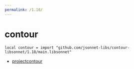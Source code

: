 ```yaml
---
permalink: /1.18/
---
```


# contour

```jsonnet
local contour = import "github.com/jsonnet-libs/contour-libsonnet/1.18/main.libsonnet"
```



* [projectcontour](projectcontour/index.md)